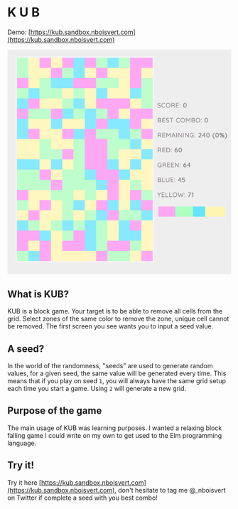 # K U B

Demo: [https://kub.sandbox.nboisvert.com](https://kub.sandbox.nboisvert.com)

![Demo of KUB](demo.gif)

## What is KUB?

KUB is a block game. Your target is to be able to remove all cells from the grid. Select zones of the same color to remove the zone, unique cell cannot be removed. The first screen you see wants you to input a seed value.

## A seed?

In the world of the randomness, "seeds" are used to generate random values, for a given seed, the same value will be generated every time. This means that if you play on seed `1`, you will always have the same grid setup each time you start a game. Using `2` will generate a new grid.

## Purpose of the game

The main usage of KUB was learning purposes. I wanted a relaxing block falling game I could write on my own to get used to the Elm programming language.


## Try it!

Try it here [https://kub.sandbox.nboisvert.com](https://kub.sandbox.nboisvert.com), don't hesitate to tag me @_nboisvert on Twitter if complete a seed with you best combo!

